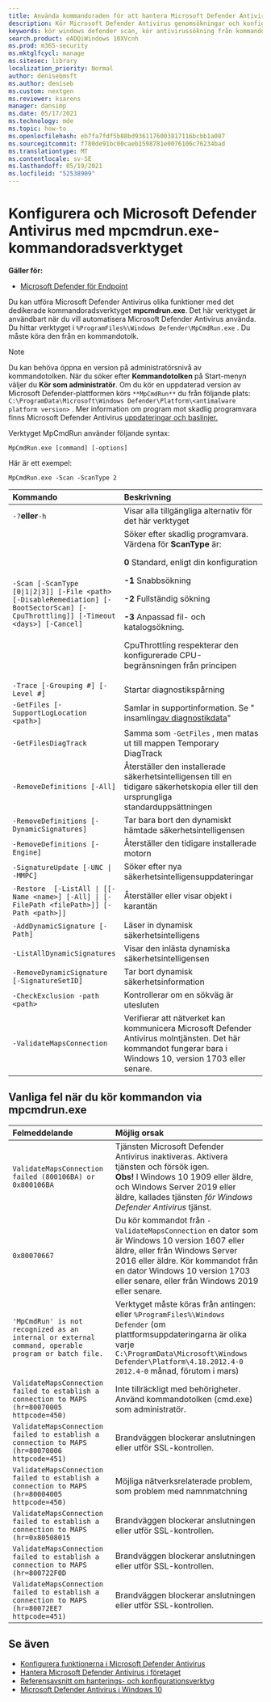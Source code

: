 ```yaml
---
title: Använda kommandoraden för att hantera Microsoft Defender Antivirus
description: Kör Microsoft Defender Antivirus genomsökningar och konfigurera nästa generations skydd med ett dedikerat kommandoradsverktyg.
keywords: kör windows defender scan, kör antivirussökning från kommandoraden, kör windows defender scan från kommandoraden, mpcmdrun, defender
search.product: eADQiWindows 10XVcnh
ms.prod: m365-security
ms.mktglfcycl: manage
ms.sitesec: library
localization_priority: Normal
author: denisebmsft
ms.author: deniseb
ms.custom: nextgen
ms.reviewer: ksarens
manager: dansimp
ms.date: 05/17/2021
ms.technology: mde
ms.topic: how-to
ms.openlocfilehash: eb7fa7fdf5b88bd9361176003817116bcbb1a087
ms.sourcegitcommit: f780de91bc00caeb1598781e0076106c76234bad
ms.translationtype: MT
ms.contentlocale: sv-SE
ms.lasthandoff: 05/19/2021
ms.locfileid: "52538909"
---
```

# <a name="configure-and-manage-microsoft-defender-antivirus-with-the-mpcmdrunexe-command-line-tool"></a>Konfigurera och Microsoft Defender Antivirus med mpcmdrun.exe-kommandoradsverktyget

**Gäller för:**

- [Microsoft Defender för Endpoint](/microsoft-365/security/defender-endpoint/)

Du kan utföra Microsoft Defender Antivirus olika funktioner med det dedikerade kommandoradsverktyget **mpcmdrun.exe**. Det här verktyget är användbart när du vill automatisera Microsoft Defender Antivirus använda. Du hittar verktyget i `%ProgramFiles%\Windows Defender\MpCmdRun.exe` . Du måste köra den från en kommandotolk.

> [!NOTE]
> Du kan behöva öppna en version på administratörsnivå av kommandotolken. När du söker efter **Kommandotolken** på Start-menyn väljer du **Kör som administratör**.
> Om du kör en uppdaterad version av Microsoft Defender-plattformen körs `**MpCmdRun**` du från följande plats: `C:\ProgramData\Microsoft\Windows Defender\Platform\<antimalware platform version>` .
> Mer information om program mot skadlig programvara finns Microsoft Defender Antivirus [uppdateringar och baslinjer.](manage-updates-baselines-microsoft-defender-antivirus.md)

Verktyget MpCmdRun använder följande syntax:

```console
MpCmdRun.exe [command] [-options]
```

Här är ett exempel:

```console
MpCmdRun.exe -Scan -ScanType 2
``` 

| Kommando  | Beskrivning   |
|:----|:----|
| `-?`**eller**`-h`   | Visar alla tillgängliga alternativ för det här verktyget |
| `-Scan [-ScanType [0\|1\|2\|3]] [-File <path> [-DisableRemediation] [-BootSectorScan] [-CpuThrottling]] [-Timeout <days>] [-Cancel]` | Söker efter skadlig programvara. Värdena för **ScanType** är:<p>**0** Standard, enligt din konfiguration<p>**-1** Snabbsökning<p>**-2** Fullständig sökning<p>**-3** Anpassad fil- och katalogsökning.<p>CpuThrottling respekterar den konfigurerade CPU-begränsningen från principen |
| `-Trace [-Grouping #] [-Level #]` | Startar diagnostikspårning |
| `-GetFiles [-SupportLogLocation <path>]` | Samlar in supportinformation. Se " insamling[av diagnostikdata](collect-diagnostic-data.md)"  |
| `-GetFilesDiagTrack`  | Samma som `-GetFiles` , men matas ut till mappen Temporary DiagTrack |
| `-RemoveDefinitions [-All]` | Återställer den installerade säkerhetsintelligensen till en tidigare säkerhetskopia eller till den ursprungliga standarduppsättningen |
| `-RemoveDefinitions [-DynamicSignatures]` | Tar bara bort den dynamiskt hämtade säkerhetsintelligensen |
| `-RemoveDefinitions [-Engine]` | Återställer den tidigare installerade motorn |
| `-SignatureUpdate [-UNC \| -MMPC]` | Söker efter nya säkerhetsintelligensuppdateringar |
| `-Restore  [-ListAll \| [[-Name <name>] [-All] \| [-FilePath <filePath>]] [-Path <path>]]` | Återställer eller visar objekt i karantän |
| `-AddDynamicSignature [-Path]` | Läser in dynamisk säkerhetsintelligens |
| `-ListAllDynamicSignatures` | Visar den inlästa dynamiska säkerhetsintelligensen |
| `-RemoveDynamicSignature [-SignatureSetID]` | Tar bort dynamisk säkerhetsinformation |
| `-CheckExclusion -path <path>` | Kontrollerar om en sökväg är utesluten |
| `-ValidateMapsConnection` | Verifierar att nätverket kan kommunicera Microsoft Defender Antivirus molntjänsten. Det här kommandot fungerar bara i Windows 10, version 1703 eller senare.|


## <a name="common-errors-in-running-commands-via-mpcmdrunexe"></a>Vanliga fel när du kör kommandon via mpcmdrun.exe 

|Felmeddelande | Möjlig orsak
|:----|:----|
| `ValidateMapsConnection failed (800106BA) or 0x800106BA` | Tjänsten Microsoft Defender Antivirus inaktiveras. Aktivera tjänsten och försök igen. <br>   **Obs!**  I Windows 10 1909 eller äldre, och Windows Server 2019 eller äldre, kallades tjänsten *för Windows Defender Antivirus* tjänst.|
| `0x80070667` | Du kör kommandot från `-ValidateMapsConnection` en dator som är Windows 10 version 1607 eller äldre, eller från Windows Server 2016 eller äldre. Kör kommandot från en dator Windows 10 version 1703 eller senare, eller från Windows 2019 eller senare.|
| `'MpCmdRun' is not recognized as an internal or external command, operable program or batch file.` | Verktyget måste köras från antingen: eller `%ProgramFiles%\Windows Defender` (om plattformsuppdateringarna är olika varje `C:\ProgramData\Microsoft\Windows Defender\Platform\4.18.2012.4-0` `2012.4-0` månad, förutom i mars)|
| `ValidateMapsConnection failed to establish a connection to MAPS (hr=80070005 httpcode=450)` | Inte tillräckligt med behörigheter. Använd kommandotolken (cmd.exe) som administratör.|
| `ValidateMapsConnection failed to establish a connection to MAPS (hr=80070006 httpcode=451)` | Brandväggen blockerar anslutningen eller utför SSL-kontrollen. |
| `ValidateMapsConnection failed to establish a connection to MAPS (hr=80004005 httpcode=450)` | Möjliga nätverksrelaterade problem, som problem med namnmatchning|
| `ValidateMapsConnection failed to establish a connection to MAPS (hr=0x80508015` | Brandväggen blockerar anslutningen eller utför SSL-kontrollen. |
| `ValidateMapsConnection failed to establish a connection to MAPS (hr=800722F0D` | Brandväggen blockerar anslutningen eller utför SSL-kontrollen. |
| `ValidateMapsConnection failed to establish a connection to MAPS (hr=80072EE7 httpcode=451)` | Brandväggen blockerar anslutningen eller utför SSL-kontrollen. |

## <a name="see-also"></a>Se även

- [Konfigurera funktionerna i Microsoft Defender Antivirus](configure-microsoft-defender-antivirus-features.md)
- [Hantera Microsoft Defender Antivirus i företaget](configuration-management-reference-microsoft-defender-antivirus.md)
- [Referensavsnitt om hanterings- och konfigurationsverktyg](configuration-management-reference-microsoft-defender-antivirus.md)
- [Microsoft Defender Antivirus i Windows 10](microsoft-defender-antivirus-in-windows-10.md)